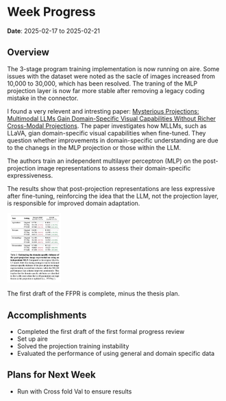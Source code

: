 # Week Progress

**Date**: 2025-02-17 to 2025-02-21

## Overview

The 3-stage program training implementation is now running on aire. Some issues with the dataset were noted as the sacle of images increased from 10,000 to 30,000, which has been resolved. The traning of the MLP projection layer is now far more stable after removing a legacy coding mistake in the connector.

I found a very relevent and intresting paper: [Mysterious Projections: Multimodal LLMs Gain Domain-Specific Visual
Capabilities Without Richer Cross-Modal Projections](https://arxiv.org/pdf/2402.16832v1). The paper investigates how MLLMs, such as LLaVA, gian domain-specific visual capabilities when fine-tuned. They question whether improvements in domain-specific understanding are due to the chanegs in the MLP projection or those within the LLM.

The authors train an independent multilayer perceptron (MLP) on the post-projection image representations to assess their domain-specific expressiveness.

The results show that post-projection representations are less expressive after fine-tuning, reinforcing the idea that the LLM, not the projection layer, is responsible for improved domain adaptation.

<img src="Images/MLP-results.png" alt="Image 1" style="flex: 1; max-width: 25%; height: auto;">



The first draft of the FFPR is complete, minus the thesis plan.

## Accomplishments

- Completed the first draft of the first formal progress review
- Set up aire
- Solved the projection training instability
- Evaluated the performance of using general and domain specific data

## Plans for Next Week

- Run with Cross fold Val to ensure results
